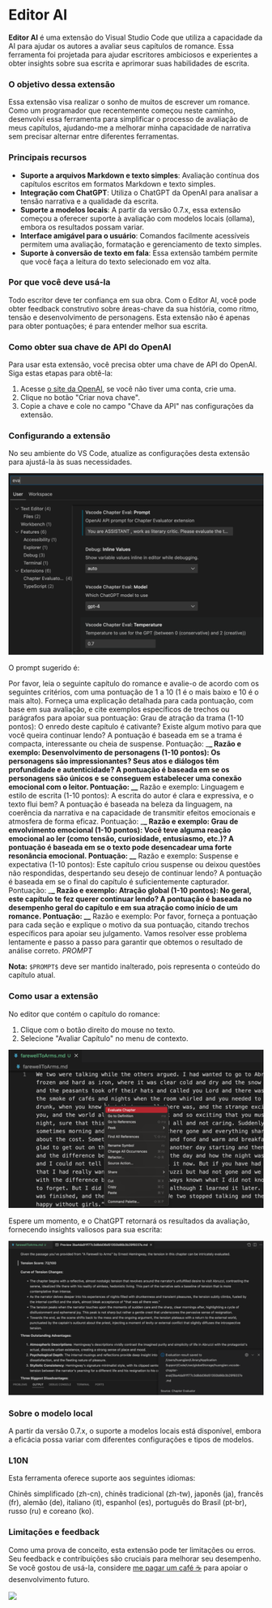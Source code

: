 # Editor AI

**Editor AI** é uma extensão do Visual Studio Code que utiliza a capacidade da AI para ajudar os autores a avaliar seus capítulos de romance. Essa ferramenta foi projetada para ajudar escritores ambiciosos e experientes a obter insights sobre sua escrita e aprimorar suas habilidades de escrita.

### O objetivo dessa extensão

Essa extensão visa realizar o sonho de muitos de escrever um romance. Como um programador que recentemente começou neste caminho, desenvolvi essa ferramenta para simplificar o processo de avaliação de meus capítulos, ajudando-me a melhorar minha capacidade de narrativa sem precisar alternar entre diferentes ferramentas.

### Principais recursos

- **Suporte a arquivos Markdown e texto simples**: Avaliação contínua dos capítulos escritos em formatos Markdown e texto simples.
- **Integração com ChatGPT**: Utiliza o ChatGPT da OpenAI para analisar a tensão narrativa e a qualidade da escrita.
- **Suporte a modelos locais**: A partir da versão 0.7.x, essa extensão começou a oferecer suporte à avaliação com modelos locais (ollama), embora os resultados possam variar.
- **Interface amigável para o usuário**: Comandos facilmente acessíveis permitem uma avaliação, formatação e gerenciamento de texto simples.
- **Suporte à conversão de texto em fala**: Essa extensão também permite que você faça a leitura do texto selecionado em voz alta.

### Por que você deve usá-la

Todo escritor deve ter confiança em sua obra. Com o Editor AI, você pode obter feedback construtivo sobre áreas-chave da sua história, como ritmo, tensão e desenvolvimento de personagens. Esta extensão não é apenas para obter pontuações; é para entender melhor sua escrita.

### Como obter sua chave de API do OpenAI

Para usar esta extensão, você precisa obter uma chave de API do OpenAI. Siga estas etapas para obtê-la:

1. Acesse [o site da OpenAI](https://platform.openai.com/account/api-keys), se você não tiver uma conta, crie uma.
2. Clique no botão "Criar nova chave".
3. Copie a chave e cole no campo "Chave da API" nas configurações da extensão.

### Configurando a extensão

No seu ambiente do VS Code, atualize as configurações desta extensão para ajustá-la às suas necessidades.

<img src="resources/setup.png" alt="Configuração" />

O prompt sugerido é:

Por favor, leia o seguinte capítulo do romance e avalie-o de acordo com os seguintes critérios, com uma pontuação de 1 a 10 (1 é o mais baixo e 10 é o mais alto). Forneça uma explicação detalhada para cada pontuação, com base em sua avaliação, e cite exemplos específicos de trechos ou parágrafos para apoiar sua pontuação: Grau de atração da trama (1-10 pontos): O enredo deste capítulo é cativante? Existe algum motivo para que você queira continuar lendo? A pontuação é baseada em se a trama é compacta, interessante ou cheia de suspense. Pontuação: \_**\_ Razão e exemplo: Desenvolvimento de personagens (1-10 pontos): Os personagens são impressionantes? Seus atos e diálogos têm profundidade e autenticidade? A pontuação é baseada em se os personagens são únicos e se conseguem estabelecer uma conexão emocional com o leitor. Pontuação: \_\_** Razão e exemplo: Linguagem e estilo de escrita (1-10 pontos): A escrita do autor é clara e expressiva, e o texto flui bem? A pontuação é baseada na beleza da linguagem, na coerência da narrativa e na capacidade de transmitir efeitos emocionais e atmosfera de forma eficaz. Pontuação: \_**\_ Razão e exemplo: Grau de envolvimento emocional (1-10 pontos): Você teve alguma reação emocional ao ler (como tensão, curiosidade, entusiasmo, etc.)? A pontuação é baseada em se o texto pode desencadear uma forte resonância emocional. Pontuação: \_\_** Razão e exemplo: Suspense e expectativa (1-10 pontos): Este capítulo criou suspense ou deixou questões não respondidas, despertando seu desejo de continuar lendo? A pontuação é baseada em se o final do capítulo é suficientemente capturador. Pontuação: \_**\_ Razão e exemplo: Atração global (1-10 pontos): No geral, este capítulo te fez querer continuar lendo? A pontuação é baseada no desempenho geral do capítulo e em sua atração como início de um romance. Pontuação: \_\_** Razão e exemplo: Por favor, forneça a pontuação para cada seção e explique o motivo da sua pontuação, citando trechos específicos para apoiar seu julgamento. Vamos resolver esse problema lentamente e passo a passo para garantir que obtemos o resultado de análise correto.
$PROMPT$

**Nota:** `$PROMPT$` deve ser mantido inalterado, pois representa o conteúdo do capítulo atual.

### Como usar a extensão

No editor que contém o capítulo do romance:

1. Clique com o botão direito do mouse no texto.
2. Selecione "Avaliar Capítulo" no menu de contexto.

<img src="resources/evaluate.png" alt="Avaliar Capítulo" />

Espere um momento, e o ChatGPT retornará os resultados da avaliação, fornecendo insights valiosos para sua escrita:

<img src="resources/evaluation_reslult.png" alt="Resultado da Avaliação" />

### Sobre o modelo local

A partir da versão 0.7.x, o suporte a modelos locais está disponível, embora a eficácia possa variar com diferentes configurações e tipos de modelos.

### L10N

Esta ferramenta oferece suporte aos seguintes idiomas:

Chinês simplificado (zh-cn), chinês tradicional (zh-tw), japonês (ja), francês (fr), alemão (de), italiano (it), espanhol (es), português do Brasil (pt-br), russo (ru) e coreano (ko).

### Limitações e feedback

Como uma prova de conceito, esta extensão pode ter limitações ou erros. Seu feedback e contribuições são cruciais para melhorar seu desempenho. Se você gostou de usá-la, considere [me pagar um café ☕️](https://www.buymeacoffee.com/huangjien) para apoiar o desenvolvimento futuro.

<div >
    <a href="https://www.buymeacoffee.com/huangjien"  target="_blank" style="display: inline-block;">
        <img src="https://img.shields.io/badge/Doar-Me%20Compre%20Um%20Caf%C3%A9-orange.svg?style=flat-square&logo=buymeacoffee"  align="center" />
    </a>
</div>
<br />

